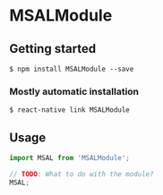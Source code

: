 # MSALModule

## Getting started

`$ npm install MSALModule --save`

### Mostly automatic installation

`$ react-native link MSALModule`

## Usage
```javascript
import MSAL from 'MSALModule';

// TODO: What to do with the module?
MSAL;
```
